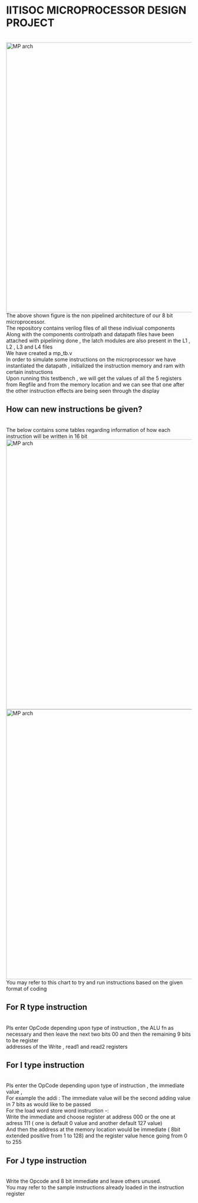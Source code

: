 <h1>IITISOC MICROPROCESSOR DESIGN PROJECT </h1>
<br>
<img width="731" alt="MP arch" src="https://github.com/user-attachments/assets/659e4208-77f9-4a7c-9708-eb4b60867e60">
<br>
The above shown figure is the non pipelined architecture of our 8 bit microprocessor. <br>
The repository contains verilog files of all these indiviual components <br>
Along with the components controlpath and datapath files have been attached with pipelining done , the latch modules are also present in the L1 , L2 , L3 and L4 files<br>
We have created a mp_tb.v  <br>
In order to simulate some instructions on the microprocessor we have  instantiated the datapath , initialized the instruction memory and ram with certain instructions <br>
Upon running this testbench , we will get the values of all the 5 registers from Regfile and from  the memory location and we can see that one after the other instruction effects are being seen through the display <br>
<h2>How can new instructions be given?</h2>
<br> The below contains some tables regarding information of how each instruction will be written in 16 bit <br>
<img width="731" alt="MP arch" src="https://github.com/user-attachments/assets/5580c3aa-68bd-4094-9568-f6fda30cda21">
<br>
<img width="731" alt="MP arch" src="https://github.com/user-attachments/assets/d7394452-682f-4198-9ac6-124fb57f8e95">
<br>
You may refer to this chart to try and run instructions based on the given format of coding  <br>
<h2>For R type instruction </h2>  <br>
    Pls enter OpCode depending upon type of instruction , the ALU fn as necessary and then leave the next two bits 00 and then the remaining 9 bits to be register<br>     addresses of the Write , read1 and read2 registers <br>
<h2>For I type instruction </h2> <br>
    Pls enter the OpCode depending upon type of instruction , the immediate value , <br>
    For example the addi : The immediate value will be the second adding value in 7 bits as would like to be passed <br>
    For the load word store word instruction -: <br>
    Write the immediate and choose register at address 000 or the one at adress 111 ( one is default 0 value and another default 127 value) <br>
    And then the address at the memory location would be immediate ( 8bit extended positive from 1 to 128) and the register value hence going from 0 to 255<br>
<h2> For J type instruction </h2> <br>
   Write the Opcode and 8 bit immediate and leave others unused. <br>
You may refer to the sample instructions already loaded in the instruction register<br>
